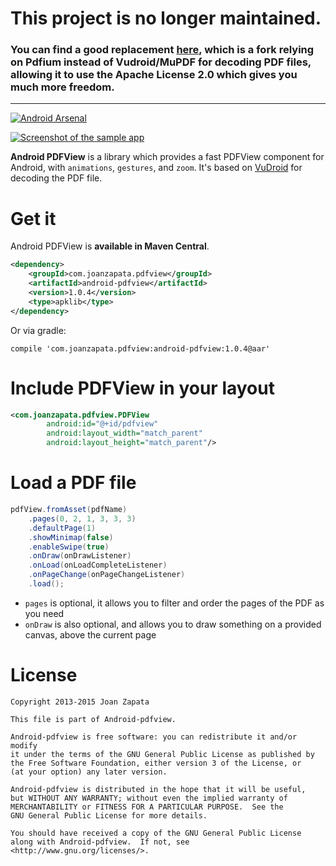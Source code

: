 # This project is no longer maintained.
### You can find a good replacement [here](https://github.com/barteksc/AndroidPdfViewer), which is a fork relying on Pdfium instead of Vudroid/MuPDF for decoding PDF files, allowing it to use the Apache License 2.0 which gives you much more freedom.

----------------------

[![Android Arsenal](https://img.shields.io/badge/Android%20Arsenal-android--pdfview-brightgreen.svg?style=flat)](https://android-arsenal.com/details/1/1332)

[![Screenshot of the sample app](https://raw.github.com/JoanZapata/android-pdfview/master/device.png)](https://play.google.com/store/apps/details?id=com.joanzapata.pdfview.sample)

**Android PDFView** is a library which provides a fast PDFView component for Android, with ```animations```, ```gestures```, and ```zoom```. It's based on [VuDroid](https://code.google.com/p/vudroid/) for decoding the PDF file.

# Get it

Android PDFView is **available in Maven Central**.

```xml
<dependency>
	<groupId>com.joanzapata.pdfview</groupId>
	<artifactId>android-pdfview</artifactId>
	<version>1.0.4</version>
	<type>apklib</type>
</dependency>
```

Or via gradle:

```
compile 'com.joanzapata.pdfview:android-pdfview:1.0.4@aar'
```

# Include PDFView in your layout

```xml
<com.joanzapata.pdfview.PDFView
        android:id="@+id/pdfview"
        android:layout_width="match_parent"
        android:layout_height="match_parent"/>
```

# Load a PDF file

```java
pdfView.fromAsset(pdfName)
    .pages(0, 2, 1, 3, 3, 3)
    .defaultPage(1)
    .showMinimap(false)
    .enableSwipe(true)
    .onDraw(onDrawListener)
    .onLoad(onLoadCompleteListener)
    .onPageChange(onPageChangeListener)
    .load();
```

* ```pages``` is optional, it allows you to filter and order the pages of the PDF as you need
* ```onDraw``` is also optional, and allows you to draw something on a provided canvas, above the current page

# License

```
Copyright 2013-2015 Joan Zapata

This file is part of Android-pdfview.

Android-pdfview is free software: you can redistribute it and/or modify
it under the terms of the GNU General Public License as published by
the Free Software Foundation, either version 3 of the License, or
(at your option) any later version.

Android-pdfview is distributed in the hope that it will be useful,
but WITHOUT ANY WARRANTY; without even the implied warranty of
MERCHANTABILITY or FITNESS FOR A PARTICULAR PURPOSE.  See the
GNU General Public License for more details.

You should have received a copy of the GNU General Public License
along with Android-pdfview.  If not, see <http://www.gnu.org/licenses/>.
```
